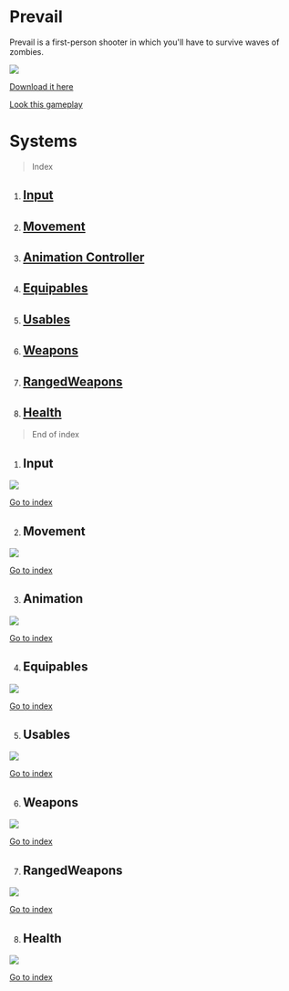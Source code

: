 # Prevail

Prevail is a first-person shooter in which you'll have to survive waves of zombies.

![](./Media//Gifs/gif_ak_480x270_short_2-optimized.gif)

[Download it here](https://mateoryhr.itch.io/prevail)

[Look this gameplay](https://youtu.be/3eZuvO2aXho)

# Systems

> Index <a id="i"></a>

1. ## [Input](#01)
2. ## [Movement](#02)
3. ## [Animation Controller](#03)
4. ## [Equipables](#04)
5. ## [Usables](#05)
6. ## [Weapons](#06)
7. ## [RangedWeapons](#07)
08. ## [Health](#08)

> End of index

1. ## Input <a id="01"></a>

![](./Documentation/InputSystem.png)

[Go to index](#i)

2. ## Movement <a id="02"></a>

![](./Documentation/MovementSystem.png)

[Go to index](#i)

3. ## Animation <a id="03"></a>

![](./Documentation/AnimationControllerSystem.png)

[Go to index](#i)

4. ## Equipables <a id="04"></a>

![](./Documentation/EquipablesSystem.png)

[Go to index](#i)

5. ## Usables <a id="05"></a>

![](./Documentation/Usables.png)

[Go to index](#i)

6. ## Weapons <a id="06"></a>

![](./Documentation/Weapons.png)

[Go to index](#i)

7. ## RangedWeapons <a id="07"></a>

![](./Documentation/RangedWeapons.png)

[Go to index](#i)

8. ## Health <a id="08"></a>

![](./Documentation/HealthSystem.png)

[Go to index](#i)
